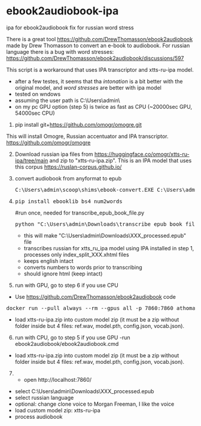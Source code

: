 # ebook2audiobook-ipa
ipa for ebook2audiobook fix for russian word stress

There is a great tool https://github.com/DrewThomasson/ebook2audiobook made by Drew Thomasson to convert an e-book to audiobook. For russian language there is a bug with word stresses: https://github.com/DrewThomasson/ebook2audiobook/discussions/597

This script is a workaround that uses IPA transcriptor and xtts-ru-ipa model.

- after a few testes, it seems that tha _intonation_ is a bit better with the original model, and _word stresses_ are better with ipa model
- tested on wndows
- assuming the user path is C:\Users\admin\
- on my pc GPU option (step 5) is twice as fast as CPU (~20000sec GPU, 54000sec CPU)

1. pip install git+https://github.com/omogr/omogre.git

This will install Omogre, Russian accentuator and IPA transcriptor. https://github.com/omogr/omogre

2. Download russian ipa files from https://huggingface.co/omogr/xtts-ru-ipa/tree/main
 and zip to "xtts-ru-ipa.zip". This is an IPA model that uses this corpus https://ruslan-corpus.github.io/

3. convert audiobook from anyformat to epub
   <pre>C:\Users\admin\scoop\shims\ebook-convert.EXE C:\Users\admin\Downloads\XXX.fb2 C:\Users\admin\Downloads\XXX.epub</pre>

4. 
	<pre>pip install ebooklib bs4 num2words</pre>
	#run once, needed for transcribe_epub_book_file.py
	<pre>python "C:\Users\admin\Downloads\transcribe_epub_book_file.py" "C:\Users\admin\Downloads\Downloads\XXX.epub"</pre>
	- this will make "C:\Users\admin\Downloads\XXX_processed.epub" file
	- transcribes russian for xtts_ru_ipa model using IPA installed in step 1, processes only index_split_XXX.xhtml files
 	- keeps english intact
  	- converts numbers to words prior to transcribing
   	- should ignore html (keep intact)
	
5. run with GPU, go to step 6 if you use CPU
- Use https://github.com/DrewThomasson/ebook2audiobook code
<pre>docker run --pull always --rm --gpus all -p 7860:7860 athomasson2/ebook2audiobook </pre>
- load xtts-ru-ipa.zip into custom model zip (it must be a zip without folder inside but 4 files: ref.wav, model.pth, config.json, vocab.json).
	
6. run with CPU, go to step 5 if you use GPU
-run ebook2audiobook/ebook2audiobook.cmd
- load xtts-ru-ipa.zip into custom model zip (it must be a zip without folder inside but 4 files: ref.wav, model.pth, config.json, vocab.json).

7. - open http://localhost:7860/
- select C:\Users\admin\Downloads\XXX_processed.epub
- select russian language
- optional: change clone voice to Morgan Freeman, I like the voice
- load custom model zip: xtts-ru-ipa
- process audiobook
	
	
